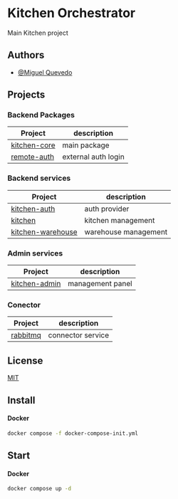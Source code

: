 
#  Kitchen Orchestrator

Main Kitchen project

## Authors

- [@Miguel Quevedo](https://github.com/leugin)


## Projects
### Backend Packages
| Project                                                | description         |
|--------------------------------------------------------|---------------------|
| [kitchen-core](https://github.com/leugin/kitchen-core) | main package        |
| [remote-auth](https://github.com/leugin/remote-auth)   | external auth login |

### Backend services
| Project                                                | description          |
|--------------------------------------------------------|----------------------|
| [kitchen-auth](https://github.com/leugin/kitchen-auth) | auth provider        |
| [kitchen](https://github.com/leugin/kitchen)           | kitchen management   |
| [kitchen-warehouse](https://github.com/leugin/kitchen) | warehouse management |


### Admin services
| Project                                                  | description      |
|----------------------------------------------------------|------------------|
| [kitchen-admin](https://github.com/leugin/kitchen-admin) | management panel |


### Conector
| Project                               | description       |
|---------------------------------------|-------------------|
| [rabbitmq](https://www.rabbitmq.com/) | connector service |

## License

[MIT](https://choosealicense.com/licenses/mit/)


## Install
#### Docker
```bash
docker compose -f docker-compose-init.yml
```


## Start
#### Docker
```bash
docker compose up -d
```


